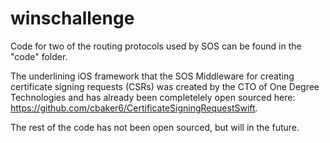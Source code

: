 # winschallenge

Code for two of the routing protocols used by SOS can be found in the "code" folder.

The underlining iOS framework that the SOS Middleware for creating certificate signing requests (CSRs) was created by the CTO of One Degree Technologies and has already been completelely open sourced here: https://github.com/cbaker6/CertificateSigningRequestSwift. 

The rest of the code has not been open sourced, but will in the future.
